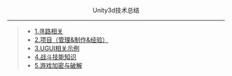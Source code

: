 <div align='center'>Unity3d技术总结</div>

---
>- [1.寻路相关](https://github.com/YYYWJ01/Unity3d_technical-summary/tree/main/1.Pathfinding)
>- [2.项目（管理&制作&经验）](https://github.com/YYYWJ01/Unity3d_technical-summary/tree/main/2.ProjectManagement)
>- [3.UGUI相关示例](https://github.com/YYYWJ01/Unity3d_technical-summary/tree/main/3.UGUIModule)
>- [4.战斗技能知识](https://github.com/YYYWJ01/Unity3d_technical-summary/tree/main/4.BattleSkillModule)
>- [5.游戏加密与破解](https://github.com/YYYWJ01/Unity3d_technical-summary/tree/main/5.GameEncryption)